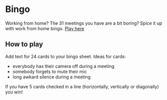 # Bingo

Working from home? The 31 meetings you have are a bit boring? Spice it up with work from home bingo. [Play here](https://luka-bacic.github.io/bingo)

## How to play

Add text for 24 cards to your bingo sheet. Ideas for cards:

-   everybody has their camera off during a meeting
-   somebody forgets to mute their mic
-   long awkard silence during a meeting

If you have 5 cards checked in a line (horizontally, vertically or diagonally) you win!
